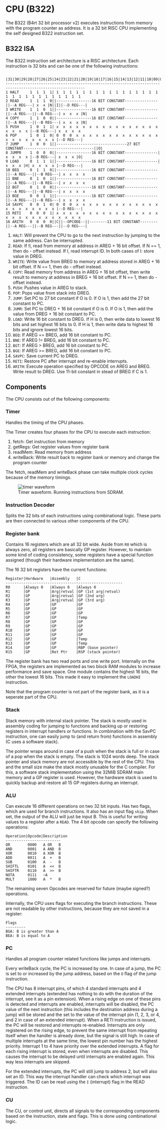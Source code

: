# CPU (B322)
The B322 (B4rt 32 bit processor v2) executes instructions from memory with the program counter as address. It is a 32 bit RISC CPU implementing the self designed B322 instruction set.

## B322 ISA
The B322 instruction set architecture is a RISC architecture.
Each instruction is 32 bits and can be one of the following instructions:
``` text
         |31|30|29|28|27|26|25|24|23|22|21|20|19|18|17|16|15|14|13|12|11|10|09|08|07|06|05|04|03|02|01|00|
----------------------------------------------------------------------------------------------------------
1 HALT     1  1  1  1| 1  1  1  1  1  1  1  1  1  1  1  1  1  1  1  1  1  1  1  1  1  1  1  1  1  1  1  1
2 READ     1  1  1  0||----------------16 BIT CONSTANT---------------||--A REG---| x  x |N||I||--D REG---|
3 WRITE    1  1  0  1||----------------16 BIT CONSTANT---------------||--A REG---||--B REG---| x  x  x |N|
4 COPY     1  1  0  0||----------------16 BIT CONSTANT---------------||--A REG---||--B REG---| x  x  x |N|
5 PUSH     1  0  1  1| x  x  x  x  x  x  x  x  x  x  x  x  x  x  x  x  x  x  x  x |--B REG---| x  x  x  x
6 POP      1  0  1  0| 0  0  0  x  x  x  x  x  x  x  x  x  x  x  x  x  x  x  x  x  x  x  x  x |--D REG---|
7 JUMP     1  0  0  1||--------------------------------27 BIT CONSTANT--------------------------------||O|
8 JUMPR    1  0  0  0||----------------16 BIT CONSTANT---------------| x  x  x  x |--B REG---| x  x  x |O|
9 LOAD     0  1  1  1||----------------16 BIT CONSTANT---------------| x  x  x |H| x  x  x  x |--D REG---|
10 BEQ     0  1  1  0||----------------16 BIT CONSTANT---------------||--A REG---||--B REG---| x  x  x  x
11 BNE     0  1  0  1||----------------16 BIT CONSTANT---------------||--A REG---||--B REG---| x  x  x  x
12 BGT     0  1  0  0||----------------16 BIT CONSTANT---------------||--A REG---||--B REG---| x  x  x  x
13 BGE     0  0  1  1||----------------16 BIT CONSTANT---------------||--A REG---||--B REG---| x  x  x  x
14 SAVPC   0  0  1  0| 0  0  0  x  x  x  x  x  x  x  x  x  x  x  x  x  x  x  x  x  x  x  x  x |--D REG---|
15 RETI    0  0  0  1| x  x  x  x  x  x  x  x  x  x  x  x  x  x  x  x  x  x  x  x  x  x  x  x  x  x  x  x
16 ARITH   0  0  0  0||C||--OPCODE--||--------11 BIT CONSTANT--------||--A REG---||--B REG---||--D REG---|
```

1.  `HALT`:   Will prevent the CPU to go to the next instruction by jumping to the same address. Can be interrupted.
2.  `READ`:   If !I, read from memory at address in AREG + 16 bit offset. If N == 1, then do - offset instead. If I, read interrupt ID. In both cases of I: store value in DREG.
3.  `WRITE`:  Write value from BREG to memory at address stored in AREG + 16 bit offset. If N == 1, then do - offset instead.
4.  `COPY`:   Read memory from address in AREG + 16 bit offset, then write result to memory at address in BREG + 16 bit offset. If N == 1, then do - offset instead.
7.  `PUSH`:   Pushes value in AREG to stack.
8.  `POP`:    Pops value from stack into DREG.
9.  `JUMP`:   Set PC to 27 bit constant if O is 0. If O is 1, then add the 27 bit constant to PC. 
9.  `JUMR`:   Set PC to DREG + 16 bit constant if O is 0. If O is 1, then add the value from DREG + 16 bit constant to PC. 
5.  `LOAD`:   Write 16 bit constant to DREG. If H is 0, then write data to lowest 16 bits and set highest 16 bits to 0. If H is 1, then write data to highest 16 bits and ignore lowest 16 bits.
11. `BEQ`:    If AREG == BREG, add 16 bit constant to PC.
12. `BNE`:    If AREG != BREG, add 16 bit constant to PC.
13. `BGT`:    If AREG >  BREG, add 16 bit constant to PC.
14. `BGE`:    If AREG >= BREG, add 16 bit constant to PC.
15. `SAVPC`:  Save current PC to DREG.
16. `RETI`:   Restore PC after interrupt and re-enable interrupts.
10. `ARITH`:  Execute operation specified by OPCODE on AREG and BREG. Write result to DREG. Use 11-bit constant in stead of BREG if C is 1.

## Components
The CPU consists out of the following components:

### Timer
Handles the timing of the CPU phases.

The Timer creates four phases for the CPU to execute each instruction:

1. fetch: Get instruction from memory
2. getRegs: Get register values from register bank
3. readMem: Read memory from address
4. writeBack: Write result back to register bank or memory and change the program counter

The fetch, readMem and writeBack phase can take multiple clock cycles because of the memory timings.

<figure>
    <img align="center" src="images/timer.png" alt="timer waveform">
    <figcaption>Timer waveform. Running instructions from SDRAM.</figcaption>
</figure>

### Instruction Decoder
Splits the 32 bits of each instructions using combinational logic.
These parts are then connected to various other components of the CPU. 

### Register bank
Contains 16 registers which are all 32 bit wide. Aside from `R0` which is always zero, all registers are basically GP register. However, to maintain some kind of coding consistency, some registers have a special function assigned (though their hardware implementation are the same).

The 16 32 bit registers have the current functions:
``` text
Register|Hardware 	|Assembly	|C
-----------------------------------------------------
R0 		|Always 0	|Always 0	|Always 0
R1 		|GP			|Arg|retval |GP (1st arg|retval)
R2 		|GP			|Arg|retval |GP (2nd arg)
R3 		|GP			|Arg|retval |GP (3rd arg)
R4 		|GP			|GP			|GP
R5 		|GP			|GP			|GP
R6 		|GP			|GP			|GP
R7 		|GP			|GP			|Temp
R8 		|GP			|GP			|GP
R9 		|GP			|GP			|GP
R10		|GP			|GP			|GP
R11		|GP			|GP			|GP
R12		|GP			|GP			|Temp
R13		|GP			|GP			|Temp
R14		|GP			|GP			|RBP (base pointer)
R15		|GP			|Ret Ptr 	|RSP (stack pointer)
```
The register bank has two read ports and one write port. Internally on the FPGA, the registers are implemented as two block RAM modules to increase performance and save space. One module contains the highest 16 bits, the other the lowest 16 bits. This made it easy to implement the `LOADHI` instruction.

Note that the program counter is not part of the register bank, as it is a seperate part of the CPU.

### Stack
Stack memory with internal stack pointer. The stack is mostly used in assembly coding for jumping to functions and backing up or restoring registers in interrupt handlers or functions. In combination with the SavPC instruction, one can easily jump to (and return from) functions in assembly (C uses a software stack).

The pointer wraps around in case of a push when the stack is full or in case of a pop when the stack is empty.
The stack is 1024 words deep. The stack pointer and stack memory are not accessible by the rest of the CPU. This and the small size make the stack mostly unusable for the C compiler. For this, a software stack implementation using the 32MiB SDRAM main memory and a GP register is used. However, the hardware stack is used to quickly backup and restore all 15 GP registers during an interrupt.

### ALU
Can execute 16 different operations on two 32 bit inputs. Has two flags, which are used for branch instructions. It also has an input flag `skip`. When set, the output of the ALU will just be input B. This is useful for writing values to a register after a `READ`.
The 4 bit opcode can specify the following operations:
``` text
Operation|Opcode|Description
-------------------------
OR        0000   A OR   B
AND       0001   A AND  B
XOR       0010   A XOR  B
ADD       0011   A  +   B
SUB       0100   A  -   B
SHIFTL    0101   A  <<  B
SHIFTR    0110   A  >>  B
NOTA      0111   ~A
MULT      1000   A  *   B
```

The remaining seven Opcodes are reserved for future (maybe signed?) operations.

Internally, the CPU uses flags for executing the branch instructions. These are not readable by other instructions, because they are not saved in a register:
``` text
Flags
---------
BGA: B is greater than A
BEA: B is equal to A
```

### PC
Handles all program counter related functions like jumps and interrupts.

Every writeBack cycle, the PC is increased by one. In case of a jump, the PC is set to or increased by the jump address, based on the `O` flag of the jump instruction.

The CPU has 8 interrupt pins, of which 4 standard interrupts and 4 extended interrupts (extended has nothing to do with the duration of the interrupt, see it as a pin extension). When a rising edge on one of these pins is detected and interrupts are enabled, interrupts will be disabled, the PC value of the next instruction (this includes the destination address during a jump) will be stored and the set to the value of the interrupt pin (1, 2, 3, or 4, and 2 in case of an extended interrupt). When a RETI instruction is issued, the PC will be restored and interrupts re-enabled. Interrupts are only registered on the rising edge, to prevent the same interrupt from repeating itself when the handler is already done, but the signal is still high. In case of multiple interrupts at the same time, the lowest pin number has the highest priority. Interrupt 1 to 4 have priority over the extended interrupts. A flag for each rising interrupt is stored, even when interrupts are disabled. This causes the interrupt to be delayed until interrupts are enabled again. This way less interrupts are skipped.

For the extended interrupts, the PC will still jump to address 2, but will also set an ID. This way the interrupt handler can check which interrupt was triggered. The ID can be read using the `I` (interrupt) flag in the READ instruction.

### CU
The CU, or control unit, directs all signals to the corresponding components based on the instruction, state and flags. This is done using combinational logic.